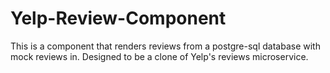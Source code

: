 # Yelp-Review-Component
This is a component that renders reviews from a postgre-sql database with mock reviews in. Designed to be a clone of Yelp's reviews microservice.
